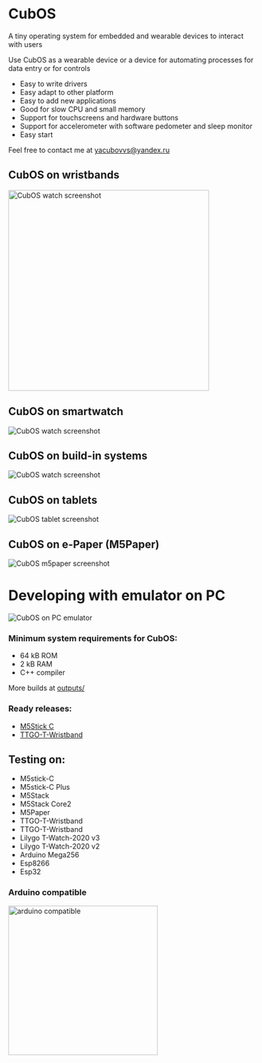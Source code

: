 # CubOS

A tiny operating system for embedded and wearable devices to interact with users

<p>Use CubOS as a wearable device or a device for automating processes for data entry or for controls</p>

* Easy to write drivers
* Easy adapt to other platform
* Easy to add new applications
* Good for slow CPU and small memory
* Support for touchscreens and hardware buttons
* Support for accelerometer with software pedometer and sleep monitor
* Easy start

Feel free to contact me at yacubovvs@yandex.ru

## CubOS on wristbands
<img alt="CubOS watch screenshot" src="documentation/images/screenshots/CubOS_wristband/wristband_preview.png " max-width="500" width="403">

## CubOS on smartwatch
<img alt="CubOS watch screenshot" src="documentation/images/screenshots/CubOS_smartwatch/smartwatch_preview.png " max-width="500">

## CubOS on build-in systems
<img alt="CubOS watch screenshot" src="documentation/images/screenshots/CubOS_buildin/buildin_preview.png " max-width="500">

## CubOS on tablets
<img alt="CubOS tablet screenshot" src="documentation/images/screenshots/CubOS_tablet/ss_touchscreen_tablet_2.png" max-width="500">

## CubOS on e-Paper (M5Paper)
<img alt="CubOS m5paper screenshot" src="documentation/images/screenshots/CubOS_tablet/m5Paper.png" max-width="500">


# Developing with emulator on PC
<img alt="CubOS on PC emulator" src="documentation/images/screenshots/Emulator_on_PC.png" max-width="800">

### Minimum system requirements for CubOS:
* 64 kB ROM
* 2 kB RAM
* С++ compiler

More builds at [outputs/](outputs/)

### Ready releases:
* [M5Stick C](releases/M5StickC/)
* [TTGO-T-Wristband](releases/TTGO_T-Wristband/)

## Testing on:
- M5stick-C
- M5stick-C Plus
- M5Stack
- M5Stack Core2
- M5Paper
- TTGO-T-Wristband
- TTGO-T-Wristband
- Lilygo T-Watch-2020 v3
- Lilygo T-Watch-2020 v2
- Arduino Mega256
- Esp8266
- Esp32

### Arduino compatible
<img alt="arduino compatible" src="documentation\images\arduino_compatible.png" width="300">



